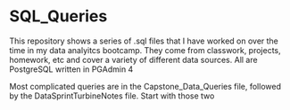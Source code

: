# SQL_Queries

This repository shows a series of .sql files that I have worked on over the time in my data analyitcs bootcamp. They come from classwork, projects, homework, etc and cover a variety of different data sources. All are PostgreSQL written in PGAdmin 4

Most complicated queries are in the Capstone_Data_Queries file, followed by the DataSprintTurbineNotes file. Start with those two
